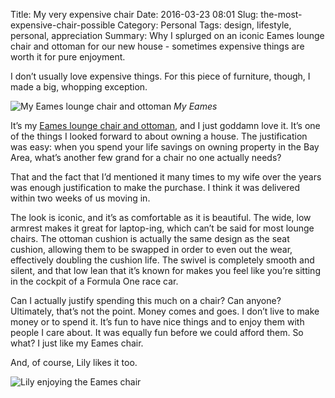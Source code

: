Title: My very expensive chair
Date: 2016-03-23 08:01
Slug: the-most-expensive-chair-possible
Category: Personal
Tags: design, lifestyle, personal, appreciation
Summary: Why I splurged on an iconic Eames lounge chair and ottoman for our new house - sometimes expensive things are worth it for pure enjoyment.

I don’t usually love expensive things. For this piece of furniture, though, I made a big, whopping exception.

![My Eames lounge chair and ottoman]({static}/images/10e40-1r3svmkllnh55ty3fv3mslw.jpeg)
*My Eames*

It’s my [Eames lounge chair and ottoman](http://www.hermanmiller.com/products/seating/lounge-seating/eames-lounge-chair-and-ottoman.html), and I just goddamn love it. It’s one of the things I looked forward to about owning a house. The justification was easy: when you spend your life savings on owning property in the Bay Area, what’s another few grand for a chair no one actually needs?

That and the fact that I’d mentioned it many times to my wife over the years was enough justification to make the purchase. I think it was delivered within two weeks of us moving in.

The look is iconic, and it’s as comfortable as it is beautiful. The wide, low armrest makes it great for laptop-ing, which can’t be said for most lounge chairs. The ottoman cushion is actually the same design as the seat cushion, allowing them to be swapped in order to even out the wear, effectively doubling the cushion life. The swivel is completely smooth and silent, and that low lean that it’s known for makes you feel like you’re sitting in the cockpit of a Formula One race car.

Can I actually justify spending this much on a chair? Can anyone? Ultimately, that’s not the point. Money comes and goes. I don’t live to make money or to spend it. It’s fun to have nice things and to enjoy them with people I care about. It was equally fun before we could afford them. So what? I just like my Eames chair.

And, of course, Lily likes it too.

![Lily enjoying the Eames chair]({static}/images/3b004-127jxaqa_tqnodmk-a2dohw.jpeg)